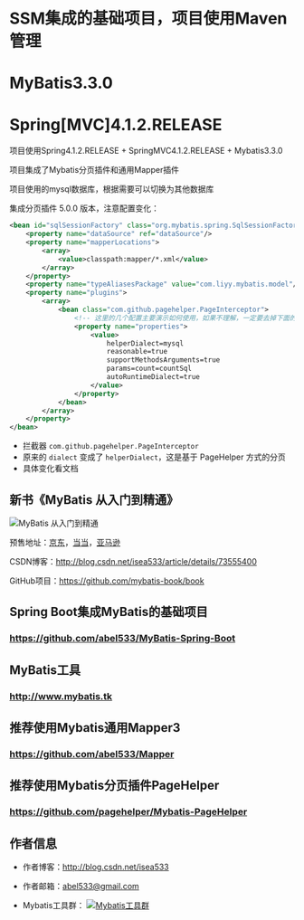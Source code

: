 # SSM集成的基础项目，项目使用Maven管理

# MyBatis3.3.0

# Spring[MVC]4.1.2.RELEASE

项目使用Spring4.1.2.RELEASE + SpringMVC4.1.2.RELEASE + Mybatis3.3.0

项目集成了Mybatis分页插件和通用Mapper插件

项目使用的mysql数据库，根据需要可以切换为其他数据库

集成分页插件 5.0.0 版本，注意配置变化：
```xml
<bean id="sqlSessionFactory" class="org.mybatis.spring.SqlSessionFactoryBean">
    <property name="dataSource" ref="dataSource"/>
    <property name="mapperLocations">
        <array>
            <value>classpath:mapper/*.xml</value>
        </array>
    </property>
    <property name="typeAliasesPackage" value="com.liyy.mybatis.model"/>
    <property name="plugins">
        <array>
            <bean class="com.github.pagehelper.PageInterceptor">
                <!-- 这里的几个配置主要演示如何使用，如果不理解，一定要去掉下面的配置 -->
                <property name="properties">
                    <value>
                        helperDialect=mysql
                        reasonable=true
                        supportMethodsArguments=true
                        params=count=countSql
                        autoRuntimeDialect=true
                    </value>
                </property>
            </bean>
        </array>
    </property>
</bean>
```
- 拦截器 `com.github.pagehelper.PageInterceptor`
- 原来的 `dialect` 变成了 `helperDialect`，这是基于 PageHelper 方式的分页
- 具体变化看文档

## 新书《MyBatis 从入门到精通》

![MyBatis 从入门到精通](https://github.com/mybatis-book/book/raw/master/book.png)

预售地址：[京东](https://item.jd.com/12103309.html)，[当当](http://product.dangdang.com/25098208.html)，[亚马逊](https://www.amazon.cn/MyBatis从入门到精通-刘增辉/dp/B072RC11DM/ref=sr_1_18?ie=UTF8&qid=1498007125&sr=8-18&keywords=mybatis)

CSDN博客：http://blog.csdn.net/isea533/article/details/73555400

GitHub项目：https://github.com/mybatis-book/book

## Spring Boot集成MyBatis的基础项目

### https://github.com/abel533/MyBatis-Spring-Boot

## MyBatis工具

### http://www.mybatis.tk

## 推荐使用Mybatis通用Mapper3

### https://github.com/abel533/Mapper

## 推荐使用Mybatis分页插件PageHelper

### https://github.com/pagehelper/Mybatis-PageHelper

## 作者信息

- 作者博客：http://blog.csdn.net/isea533

- 作者邮箱：abel533@gmail.com

- Mybatis工具群： <a target="_blank" href="http://shang.qq.com/wpa/qunwpa?idkey=7c2f018e4cddc7d4aad04fc312b2d69361a0a896a4f59219a7914953a57bffc2"><img border="0" src="http://pub.idqqimg.com/wpa/images/group.png" alt="Mybatis工具群" title="Mybatis工具群"></a>

